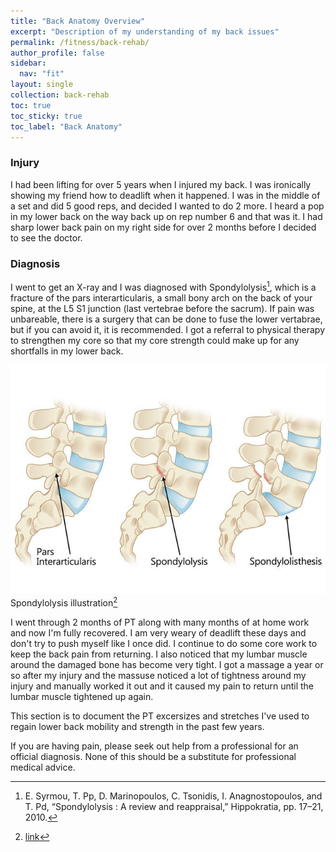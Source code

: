 ```yaml
---
title: "Back Anatomy Overview"
excerpt: "Description of my understanding of my back issues"
permalink: /fitness/back-rehab/
author_profile: false
sidebar:
  nav: "fit"
layout: single
collection: back-rehab
toc: true
toc_sticky: true
toc_label: "Back Anatomy"
---
```


### Injury

I had been lifting for over 5 years when I injured my back. I was ironically showing my friend how to deadlift when it happened. I was in the middle of a set and did 5 good reps, and decided I wanted to do 2 more. I heard a pop in my lower back on the way back up on rep number 6 and that was it. I had sharp lower back pain on my right side for over 2 months before I decided to see the doctor. 

### Diagnosis

I went to get an X-ray and I was diagnosed with Spondylolysis[^1], which is a fracture of the pars interarticularis, a small bony arch on the back of your spine, at the L5 S1 junction (last vertebrae before the sacrum). If pain was unbareable, there is a surgery that can be done to fuse the lower vertabrae, but if you can avoid it, it is recommended. I got a referral to physical therapy to strengthen my core so that my core strength could make up for any shortfalls in my lower back. 

![jpg](/assets/images/fitness/spondylolysis.jpg)
Spondylolysis illustration[^2]

I went through 2 months of PT along with many months of at home work and now I'm fully recovered. I am very weary of deadlift these days and don't try to push myself like I once did. I continue to do some core work to keep the back pain from returning. I also noticed that my lumbar muscle around the damaged bone has become very tight. I got a massage a year or so after my injury and the massuse noticed a lot of tightness around my injury and manually worked it out and it caused my pain to return until the lumbar muscle tightened up again. 

This section is to document the PT excersizes and stretches I've used to regain lower back mobility and strength in the past few years. 

If you are having pain, please seek out help from a professional for an official diagnosis. None of this should be a substitute for professional medical advice. 



[^1]: E. Syrmou, T. Pp, D. Marinopoulos, C. Tsonidis, I. Anagnostopoulos, and T. Pd, “Spondylolysis : A review and reappraisal,” Hippokratia, pp. 17–21, 2010.
[^2]: [link](https://orthoinfo.aaos.org/en/diseases--conditions/spondylolysis-and-spondylolisthesis)